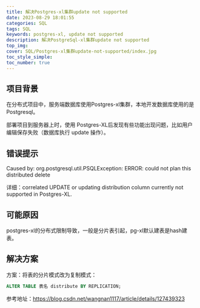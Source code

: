 ```yaml
---
title: 解决Postgres-xl集群update not supported
date: 2023-08-29 18:01:55
categories: SQL
tags: SQL
keywords: postgres-xl, update not supported
description: 解决PostgreSql-xl集群update not supported
top_img:
cover: SQL/Postgres-xl集群update-not-supported/index.jpg
toc_style_simple: 
toc_number: true
---
```


## 项目背景

在分布式项目中，服务端数据库使用Postgres-xl集群，本地开发数据库使用的是Postgresql。

部署项目到服务器上时，使用 Postgres-XL后发现有些功能出现问题，比如用户编辑保存失败（数据库执行 update 操作）。

## 错误提示

Caused by: org.postgresql.util.PSQLException: ERROR: could not plan this distributed delete

详细：correlated UPDATE or updating distribution column currently not supported in Postgres-XL.

## 可能原因

postgres-xl的分布式限制导致，一般是分片表引起，pg-xl默认建表是hash建表。

## 解决方案

方案：将表的分片模式改为复制模式：

```sql
ALTER TABLE 表名 distribute BY REPLICATION;
```

参考地址：https://blog.csdn.net/wangnan1117/article/details/127439323
